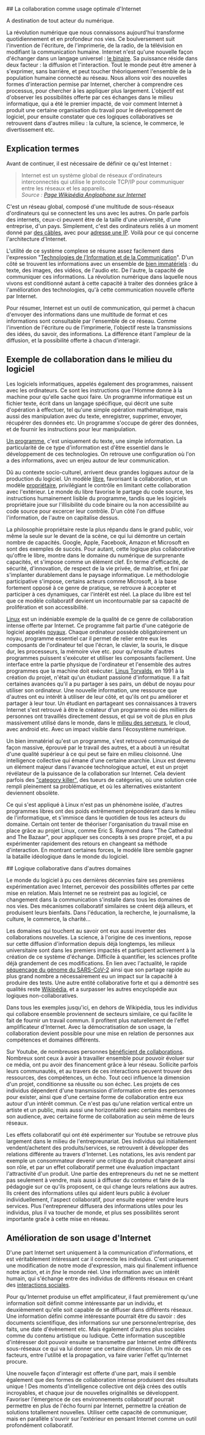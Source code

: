 ## La collaboration comme usage optimale d'Internet

A destination de tout acteur du numérique.

La révolution numérique que nous connaissons aujourd'hui transforme quotidiennement et en profondeur nos vies. Ce boulversement suit l'invention de l'écriture, de l'imprimerie, de la radio, de la télévision en modifiant la communication humaine. Internet n'est qu'une nouvelle façon d'échanger dans un langage universel : [le binaire](https://fr.wikipedia.org/wiki/Syst%C3%A8me_binaire).
Sa puissance réside dans deux facteur : la diffusion et l'interaction. Tout le monde peut être amener à s'exprimer, sans barrière, et peut toucher théoriquement l'ensemble de la population humaine connecté au réseau. Nous allons voir des nouvelles formes d'interaction permise par Internet, chercher à comprendre ces processus, pour chercher à les appliquer plus largement. L'objectif est d'observer les possibilités offerte par ces échanges dans le milieu informatique, qui a été le premier impacté, de voir comment Internet à produit une certaine organisation du travail pour le développement de logiciel, pour ensuite constater que ces logiques collaboratives se retrouvent dans d'autres milieu : la culture, la science, le commerce, le divertissement etc.

## Explication termes

Avant de continuer, il est nécessaire de définir ce qu'est Internet :
> Internet est un système global de réseaux d'ordinateurs interconnectés qui utilise le protocole TCP/IP pour communiquer entre les réseaux et les appareils.  
*Source : [Page Wikipédia Anglophone sur Internet](https://en.wikipedia.org/wiki/Internet)*

C'est un réseau global, composé d'une multitude de sous-réseaux d'ordinateurs qui se connectent les uns avec les autres. On parle parfois des internets, ceux-ci peuvent être de la taille d'une université, d'une entreprise, d'un pays. Simplement, c'est des ordinateurs reliés à un moment donné par [des câbles](https://www.youtube.com/watch?v=3JHUX00gX4o), avec pour [adresse une IP](http://www.mon-ip.com/definition-adresse-ip.php). Voilà pour ce qui concerne l'architecture d'Internet.


L'utilité de ce système complexe se résume assez facilement dans l'expression "[Technologies de l'Information et de la Communication](https://fr.wikipedia.org/wiki/Technologies_de_l%27information_et_de_la_communication)". D'un côté se trouvent les informations avec un ensemble de [bien immatériels](https://fr.wikipedia.org/wiki/Bien_immat%C3%A9riel) : du texte, des images, des vidéos, de l'audio etc. De l'autre, la capacité de communiquer ces informations. La révolution numérique dans laquelle nous vivons est conditionné autant à cette capacité à traiter des données grâce à l'amélioration des technologies, qu'à cette communication nouvelle offerte par Internet.

Pour résumer, Internet est un outil de communication, qui permet à chacun d'envoyer des informations dans une multitude de format et ces informations sont consultable par l'ensemble de ce réseau. Comme l'invention de l'écriture ou de l'imprimerie, l'objectif reste la transmissions des idées, du savoir, des informations. La différence étant l'ampleur de la diffusion, et la possibilité offerte à chacun d'interagir.

## Exemple de collaboration dans le milieu du logiciel

Les logiciels informatiques, appelés également des programmes, naissent avec les ordinateurs. Ce sont les instructions que l'Homme donne à la machine pour qu'elle sache quoi faire. Un programme informatique est un fichier texte, écrit dans un langage spécifique, qui décrit une suite d'opération à effectuer, tel qu'une simple opération mathématique, mais aussi des manipulation avec du texte, enregistrer, supprimer, envoyer, récupérer des données etc. Un programme s'occupe de gérer des données, et de fournir les instructions pour leur manipulation.

[Un programme](https://fr.wikibooks.org/wiki/Programmation_Python/Exemples_de_scripts), c'est uniquement du texte, une simple information. La particularité de ce type d'information est d'être essentiel dans le développement de ces technologies. On retrouve une configuration où l'on a des informations, avec un enjeu autour de leur communication.

Dû au contexte socio-culturel, arrivent deux grandes logiques autour de la production du logiciel. Un modèle [libre](https://fr.wikipedia.org/wiki/Logiciel_libre), favorisant la collaboration, et un modèle [propriétaire](https://fr.wikipedia.org/wiki/Logiciel_propri%C3%A9taire), privilégiant le contrôle en limitant cette collaboration avec l'extérieur. Le monde du libre favorise le partage du code source, les instructions humainement lisible du programme, tandis que les logiciels propriétaire joue sur l'illisibilité du code binaire ou la non accessibilité au code source pour excercer leur contrôle. D'un côté l'on diffuse l'information, de l'autre on capitalise dessus.

La philosophie propriétaire reste la plus répandu dans le grand public, voir même la seule sur le devant de la scène, ce qui lui démontre un certain nombre de capacités. Google, Apple, Facebook, Amazon et Microsoft en sont des exemples de succès. Pour autant, cette logique plus collaborative qu'offre le libre, montre dans le domaine du numérique de surprenante capacités, et s'impose comme un élément clef. En terme d'efficacité, de sécurité, d'innovation, de respect de la vie privée, de maîtrise, et fini par s'implanter durablement dans le paysage informatique. Le méthodologie participative s'impose, certains acteurs comme Microsoft, à la base fortement opposé à ce genre de pratique, se retrouve à accepter et participer à ces dynamiques, car l'intérêt est réel. La place du libre est tel que ce modèle collaboratif devient un incontournable par sa capacité de prolifération et son accessibilité.

[Linux](https://fr.wikipedia.org/wiki/Linux) est un indéniable exemple de la qualité de ce genre de collaboration intense offerte par Internet. Ce programme fait partie d'une catégorie de logiciel appelés [noyaux](https://fr.wikipedia.org/wiki/Noyau_de_syst%C3%A8me_d%27exploitation). Chaque ordinateur possède obligatoirement un noyau, programme essentiel car il permet de relier entre eux les composants de l'ordinateur tel que l'écran, le clavier, la souris, le disque dur, les processeurs, la mémoire vive etc. pour qu'ensuite d'autres programmes puissent s'exécuter et utiliser les composants facilement. Une interface entre la partie physique de l'ordinateur et l'ensemble des autres programmes que la machine doit exécuter. [Linus Torvalds](https://fr.wikipedia.org/wiki/Linus_Torvalds), en 1991 à la création du projet, n'était qu'un étudiant passioné d'informatique. Il a fait certaines avancées qu'il a pu partager à ses pairs, un début de noyau pour utiliser son ordinateur. Une nouvelle information, une ressource que d'autres ont eu intérêt à utiliser de leur côté, et qu'ils ont pu améliorer et partager à leur tour. Un étudiant en partageant ses connaissances à travers Internet s'est retrouvé à être le créateur d'un programme où des milliers de personnes ont travaillés directement dessus, et qui se voit de plus en plus massivement utilisé dans le monde, dans le [milieu des serveurs](https://en.wikipedia.org/wiki/Linux_adoption), le cloud, avec android etc. Avec un impact visible dans l'écosystème numérique.

Un bien immatériel qu'est un programme, s'est retrouvé communiqué de façon massive, éprouvé par le travail des autres, et a abouti à un résultat d'une qualité supérieur à ce qui peut se faire en milieu cloisonné. Une intelligence collective qui émane d'une certaine anarchie.
Linux est devenu un élément majeur dans l'avancée technologique actuel, et est un projet révélateur de la puissance de la collaboration sur Internet. Cela devient parfois des ["category killer"](https://en.wikipedia.org/wiki/Category_killer), des tueurs de catégories, où une solution crée rempli pleinement sa problématique, et où les alternatives existantent deviennent obsolète.

Ce qui s'est appliqué à Linux n'est pas un phénomène isolée, d'autres programmes libres ont des poids extrêmement prépondérant dans le milieu de l'informatique, et s'immisce dans le quotidien de tous les acteurs du domaine. Certain ont tenter de théoriser l'organisation du travail
mise en place grâce au projet Linux, comme Eric S. Raymond dans "The Cathedral and The Bazaar", pour appliquer ses concepts à ses propre projet, et a pu expérimenter rapidement des retours en changeant sa méthode d'interaction. En montrant certaines forces, le modèle libre semble gagner la bataille idéologique dans le monde du logiciel.

## Logique collaborative dans d'autres domaines

Le monde du logiciel à pu ces dernières décennies faire ses premières expérimentation avec Internet, percevoir des possibilités offertes par cette mise en relation. Mais Internet ne se restreint pas au logiciel, ce changement dans la communication s'installe dans tous les domaines de nos vies. Des mécanismes collaboratif similaires se créent déjà ailleurs, et produisent leurs bienfaits. Dans l'éducation, la recherche, le journalisme, la culture, le commerce, la charité...

Les domaines qui touchent au savoir ont eux aussi inventer des collaborations nouvelles. La science, à l'origine de ces inventions, repose sur cette diffusion d'information depuis déjà longtemps, les milieux universitaire sont dans les premiers impactés et participent activement à la création de ce système d'échange. Difficile à quantifier, les sciences profite déjà grandement de ces modifications. En lien avec l'actualité, le rapide [séquencage du génome du SARS-CoV-2](https://www.sciencesetavenir.fr/sante/le-genome-complet-du-coronavirus-vient-d-etre-sequence-en-france_141030) ainsi que son partage rapide au plus grand nombre a nécessairement eu un impact sur la capacité à produire des tests. Une autre entité collaborative forte et qui a démontré ses qualités reste [Wikipédia](https://fr.wikipedia.org/wiki/Wikip%C3%A9dia:Accueil_principal), et a surpasser les autres encyclopédie aux logiques non-collaboratives.

Dans tous les exemples jusqu'ici, en dehors de Wikipédia, tous les individus qui collabore ensemble proviennent de secteurs similaire, ce qui facilite le fait de fournir un travail commun. Il profitent plus naturellement de l'effet amplificateur d'Internet. Avec la démocratisation de son usage, la collaboration devient possible pour une mise en relation de personnes aux compétences et domaines différents.

Sur Youtube, de nombreuses personnes [bénéficient de collaborations](https://www.youtube.com/watch?v=mwqU1ODFXuU). Nombreux sont ceux à avoir à travailler ensemble pour pouvoir évoluer sur ce média, ont pu avoir des financement grâce à leur réseau. Sollicite parfois leurs communautés, et au travers de ces interactions peuvent trouver des ressources, des compétences, un écho. Tout ceci influence la dimension d'un projet, conditionne sa réussite ou son échec. Les projets de ces individus dépendent d'une transmission d'information entre des personnes pour exister, ainsi que d'une certaine forme de collaboration entre eux autour d'un intérêt commun. Ce n'est pas qu'une relation vertical entre un artiste et un public, mais aussi une horizontalité avec certains membres de son audience, avec certaine forme de collaboration au sein même de leurs réseaux.

Les effets collaboratif qui ont été expérimenter sur Youtube se retrouve plus largement dans le milieu de l'entrepreunariat. Des individus qui initiallement vendent/achetent des produits/services, se retrouvent à développer des relations différente au travers d'Internet. Les notations, les avis rendent par exemple un consommateur devenir une critique du produit changeant ainsi son rôle, et par un effet collaboratif permet une évaluation impactant l'attractivité d'un produit. Une partie des entrepreneurs du net ne se mettent pas seulement à vendre, mais aussi à diffuser du contenu et faire de la pédagogie sur ce qu'ils proposent, ce qui change leurs relations aux autres. Ils créent des informations utiles qui aident leurs public à évoluer individuellement, l'aspect collaboratif, pour ensuite espérer vendre leurs services. Plus l'entrepreneur diffusera des informations utiles pour les individus, plus il va toucher de monde, et plus ses possibilités seront importante graĉe à cette mise en réseau.

## Amélioration de son usage d'Internet

D'une part Internet sert uniquement à la communication d'informations, et est véritablement intéressant car il connecte les individus. C'est uniquement une modification de notre mode d'expression, mais qui finalement influence notre action, et *in fine* le monde réel. Une information avec un intérêt humain, qui s'échange entre des individus de différents réseaux en créant des [interactions sociales](https://fr.wikipedia.org/wiki/Interaction_sociale).

Pour qu'Internet produise un effet amplificateur, il faut premièrement qu'une information soit définit comme intéressante par un individu, et deuxièmement qu'elle soit capable de se diffuser dans différents réseaux.
Une information défini comme intéressante pourrait être du savoir : des documents scientifique, des informations sur une personne/entreprise, des faits, une date d'évènement etc. Mais également d'autres plus sociales comme du contenu artistique ou ludique. Cette information susceptible d'intéresser doit pouvoir ensuite se transmettre par Internet entre différents sous-réseaux ce qui va lui donner une certaine dimension. Un mix de ces facteurs, entre l'utilité et la propagation, va faire varier l'effet qu'Internet procure.

Une nouvelle façon d'interagir est offerte d'une part, mais il semble également que des formes de collaboration intense produisent des résultats unique ! Des moments d'intelligence collective ont déjà crées des outils incroyables, et chaque jour de nouvelles originalités se développent. Favoriser l'émergence de ces environnements collaboratif pourrait permettre en plus de l'écho fourni par Internet, permettre la création de solutions totallement nouvelles. Utiliser cette capacité de communiquer, mais en parallèle s'ouvrir sur l'extérieur en pensant Internet comme un outil profondément collaboratif.
